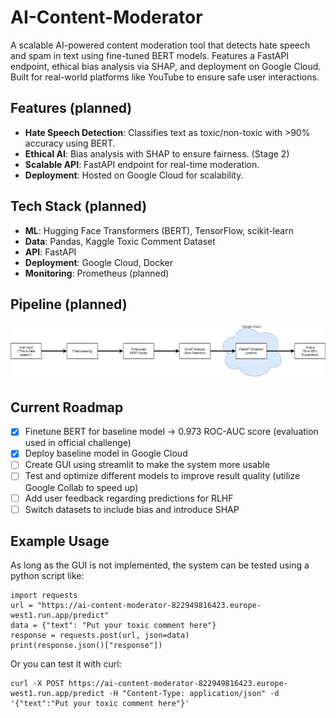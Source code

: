 # AI-Content-Moderator
A scalable AI-powered content moderation tool that detects hate speech and spam in text using fine-tuned BERT models. Features a FastAPI endpoint, ethical bias analysis via SHAP, and deployment on Google Cloud. Built for real-world platforms like YouTube to ensure safe user interactions.

## Features (planned)
- **Hate Speech Detection**: Classifies text as toxic/non-toxic with >90% accuracy using BERT.
- **Ethical AI**: Bias analysis with SHAP to ensure fairness. (Stage 2)
- **Scalable API**: FastAPI endpoint for real-time moderation.
- **Deployment**: Hosted on Google Cloud for scalability.

## Tech Stack (planned)
- **ML**: Hugging Face Transformers (BERT), TensorFlow, scikit-learn
- **Data**: Pandas, Kaggle Toxic Comment Dataset
- **API**: FastAPI
- **Deployment**: Google Cloud, Docker
- **Monitoring**: Prometheus (planned)

## Pipeline (planned)
![AI Content Moderator Pipeline](https://github.com/Vincethevince/AI-Content-Moderator/blob/main/docs/pipeline.jpg)

## Current Roadmap
- [x] Finetune BERT for baseline model -> 0.973 ROC-AUC score (evaluation used in official challenge)
- [x] Deploy baseline model in Google Cloud
- [ ] Create GUI using streamlit to make the system more usable
- [ ] Test and optimize different models to improve result quality (utilize Google Collab to speed up)
- [ ] Add user feedback regarding predictions for RLHF
- [ ] Switch datasets to include bias and introduce SHAP

## Example Usage
As long as the GUI is not implemented, the system can be tested using a python script like: 
```
import requests
url = "https://ai-content-moderator-822949816423.europe-west1.run.app/predict"
data = {"text": "Put your toxic comment here"}
response = requests.post(url, json=data)
print(response.json()["response"])
``` 

Or you can test it with curl:
```
curl -X POST https://ai-content-moderator-822949816423.europe-west1.run.app/predict -H "Content-Type: application/json" -d '{"text":"Put your toxic comment here"}'
```